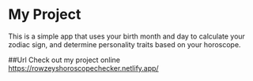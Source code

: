 # My Project
This is a simple app that uses your birth month and day to calculate your zodiac sign, and determine personality traits based on your horoscope.

##Url
Check out my project online
https://rowzeyshoroscopechecker.netlify.app/


